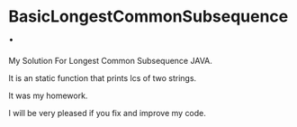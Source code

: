 # BasicLongestCommonSubsequence.

My Solution For Longest Common Subsequence JAVA.

It is an static function that prints lcs of two strings.

It was my homework.

I will be very pleased if you fix and improve my code.

